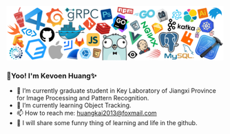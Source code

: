 ![](./icons/header_white_.png)
### 👋Yoo! I'm Kevoen Huang✨
- 🔭 I’m currently graduate student in Key Laboratory of Jiangxi Province for Image Processing and Pattern Recognition.
- 🌱 I’m currently learning Object Tracking.
- 📫 How to reach me: huangkai2013@foxmail.com
- 📢 I will share some funny thing of learning and life in the github.

